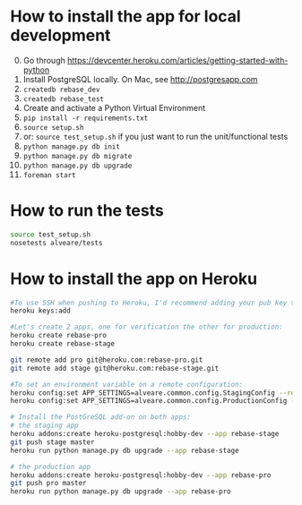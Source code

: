 # How to install the app for local development

0. Go through https://devcenter.heroku.com/articles/getting-started-with-python
1. Install PostgreSQL locally. On Mac, see http://postgresapp.com
2. ```createdb rebase_dev```
2. ```createdb rebase_test```
3. Create and activate a Python Virtual Environment
4. ```pip install -r requirements.txt```
5. ```source setup.sh```
6. or: ```source test_setup.sh``` if you just want to run the unit/functional tests
6. ```python manage.py db init```
7. ```python manage.py db migrate```
8. ```python manage.py db upgrade```
9. ```foreman start```

# How to run the tests
```bash
source test_setup.sh
nosetests alveare/tests
```


# How to install the app on Heroku

```bash
#To use SSH when pushing to Heroku, I'd recommend adding your pub key to your Heroku account:
heroku keys:add

#Let's create 2 apps, one for verification the other for production:
heroku create rebase-pro
heroku create rebase-stage

git remote add pro git@heroku.com:rebase-pro.git
git remote add stage git@heroku.com:rebase-stage.git

#To set an environment variable on a remote configuration:
heroku config:set APP_SETTINGS=alveare.common.config.StagingConfig --remote stage
heroku config:set APP_SETTINGS=alveare.common.config.ProductionConfig --remote pro

# Install the PostGreSQL add-on on both apps:
# the staging app
heroku addons:create heroku-postgresql:hobby-dev --app rebase-stage
git push stage master
heroku run python manage.py db upgrade --app rebase-stage

# the production app
heroku addons:create heroku-postgresql:hobby-dev --app rebase-pro
git push pro master
heroku run python manage.py db upgrade --app rebase-pro
```
